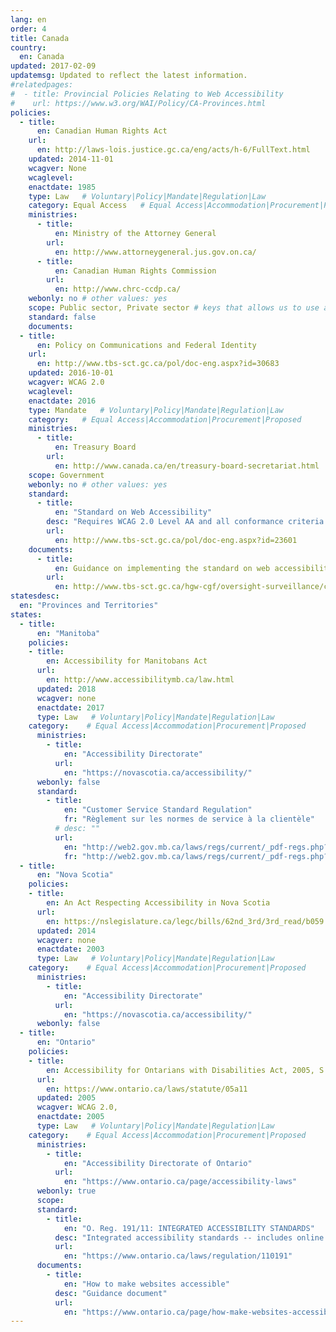 ```yaml
---
lang: en
order: 4
title: Canada
country:
  en: Canada
updated: 2017-02-09
updatemsg: Updated to reflect the latest information.
#relatedpages:
#  - title: Provincial Policies Relating to Web Accessibility
#    url: https://www.w3.org/WAI/Policy/CA-Provinces.html
policies:
  - title:
      en: Canadian Human Rights Act
    url:
      en: http://laws-lois.justice.gc.ca/eng/acts/h-6/FullText.html
    updated: 2014-11-01
    wcagver: None
    wcaglevel:
    enactdate: 1985
    type: Law   # Voluntary|Policy|Mandate|Regulation|Law
    category: Equal Access   # Equal Access|Accommodation|Procurement|Proposed
    ministries:
      - title:
          en: Ministry of the Attorney General
        url:
          en: http://www.attorneygeneral.jus.gov.on.ca/
      - title:
          en: Canadian Human Rights Commission
        url:
          en: http://www.chrc-ccdp.ca/
    webonly: no # other values: yes
    scope: Public sector, Private sector # keys that allows us to use any combination
    standard: false
    documents:
  - title:
      en: Policy on Communications and Federal Identity
    url:
      en: http://www.tbs-sct.gc.ca/pol/doc-eng.aspx?id=30683
    updated: 2016-10-01
    wcagver: WCAG 2.0
    wcaglevel:
    enactdate: 2016
    type: Mandate   # Voluntary|Policy|Mandate|Regulation|Law
    category:   # Equal Access|Accommodation|Procurement|Proposed
    ministries:
      - title:
          en: Treasury Board
        url:
          en: http://www.canada.ca/en/treasury-board-secretariat.html
    scope: Government
    webonly: no # other values: yes
    standard:
      - title:
          en: "Standard on Web Accessibility"
        desc: "Requires WCAG 2.0 Level AA and all conformance criteria. Exceptions: Text alternatives for complex maps under 1.1.1 Non-text content, 1.2.4 Captions (Live), and 1.2.5 Audio Description for pre-recorded video unrelated to health and safety."
        url:
          en: http://www.tbs-sct.gc.ca/pol/doc-eng.aspx?id=23601
    documents:
      - title:
          en: Guidance on implementing the standard on web accessibility
        url:
          en: http://www.tbs-sct.gc.ca/hgw-cgf/oversight-surveillance/communications/ws-nw/wa-aw-guid-eng.asp
statesdesc:
  en: "Provinces and Territories"
states:
  - title:
      en: "Manitoba"
    policies:
    - title:
        en: Accessibility for Manitobans Act
      url:
        en: http://www.accessibilitymb.ca/law.html
      updated: 2018
      wcagver: none
      enactdate: 2017
      type: Law   # Voluntary|Policy|Mandate|Regulation|Law
    category:    # Equal Access|Accommodation|Procurement|Proposed
      ministries:
        - title:
            en: "Accessibility Directorate"
          url:
            en: "https://novascotia.ca/accessibility/"
      webonly: false
      standard:
        - title:
            en: "Customer Service Standard Regulation"
            fr: "Règlement sur les normes de service à la clientèle"
          # desc: ""
          url:
            en: "http://web2.gov.mb.ca/laws/regs/current/_pdf-regs.php?reg=171/2015"
            fr: "http://web2.gov.mb.ca/laws/regs/current/_pdf-regs.php?reg=171/2015"
  - title:
      en: "Nova Scotia"
    policies:
    - title:
        en: An Act Respecting Accessibility in Nova Scotia
      url:
        en: https://nslegislature.ca/legc/bills/62nd_3rd/3rd_read/b059.htm
      updated: 2014
      wcagver: none
      enactdate: 2003
      type: Law   # Voluntary|Policy|Mandate|Regulation|Law
    category:    # Equal Access|Accommodation|Procurement|Proposed
      ministries:
        - title:
            en: "Accessibility Directorate"
          url:
            en: "https://novascotia.ca/accessibility/"
      webonly: false
  - title:
      en: "Ontario"
    policies:
    - title:
        en: Accessibility for Ontarians with Disabilities Act, 2005, S.O. 2005, c. 11
      url:
        en: https://www.ontario.ca/laws/statute/05a11
      updated: 2005
      wcagver: WCAG 2.0,
      enactdate: 2005
      type: Law   # Voluntary|Policy|Mandate|Regulation|Law
    category:    # Equal Access|Accommodation|Procurement|Proposed
      ministries:
        - title:
            en: "Accessibility Directorate of Ontario"
          url:
            en: "https://www.ontario.ca/page/accessibility-laws"
      webonly: true
      scope:
      standard:
        - title:
            en: "O. Reg. 191/11: INTEGRATED ACCESSIBILITY STANDARDS"
          desc: "Integrated accessibility standards -- includes online and real-world accessibility requirements"
          url:
            en: "https://www.ontario.ca/laws/regulation/110191"
      documents:
        - title:
            en: "How to make websites accessible"
          desc: "Guidance document"
          url:
            en: "https://www.ontario.ca/page/how-make-websites-accessible"
---
```


